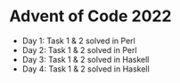 # Advent of Code 2022

 * Day 1: Task 1 & 2 solved in Perl
 * Day 2: Task 1 & 2 solved in Perl
 * Day 3: Task 1 & 2 solved in Haskell
 * Day 4: Task 1 & 2 solved in Haskell
